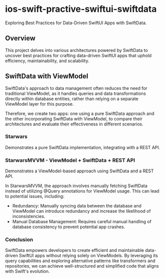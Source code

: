 # ios-swift-practive-swiftui-swiftdata
Exploring Best Practices for Data-Driven SwiftUI Apps with SwiftData.

## Overview
This project delves into various architectures powered by SwiftData to uncover best practices for crafting data-driven SwiftUI apps that uphold efficiency, maintainability, and scalability.

## SwiftData with ViewModel
SwiftData's approach to data management often reduces the need for traditional ViewModel, as it handles queries and data transformations directly within database entities, rather than relying on a separate ViewModel layer for this purpose.

Therefore, we create two apps: one using a pure SwiftData approach and the other incorporating SwiftData with ViewModel, to compare their architectures and evaluate their effectiveness in different scenarios.

### Starwars
Demonstrates a pure SwiftData implementation, integrating with a REST API.

### StarwarsMVVM - ViewModel + SwiftData + REST API
Demonstrates a ViewModel-based approach using SwiftData and a REST API.

In StarwarsMVVM, the approach involves manually fetching SwiftData instead of utilizing @Query annotations for ViewModel usage. This can lead to potential issues, including:

- Redundancy: Manually syncing data between the database and ViewModel can introduce redundancy and increase the likelihood of inconsistencies.
- Manual Database Management: Requires careful manual handling of database consistency to prevent potential app crashes.

### Conclusion
SwiftData empowers developers to create efficient and maintainable data-driven SwiftUI apps without relying solely on ViewModels. By leveraging its query capabilities and exploring alternative patterns like transformers and repositories, we can achieve well-structured and simplified code that aligns with Swift's evolution.
